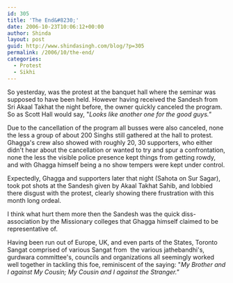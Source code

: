 ```yaml
---
id: 305
title: 'The End&#8230;'
date: 2006-10-23T10:06:12+00:00
author: Shinda
layout: post
guid: http://www.shindasingh.com/blog/?p=305
permalink: /2006/10/the-end/
categories:
  - Protest
  - Sikhi
---
```

So yesterday, was the protest at the banquet hall where the seminar was supposed to have been held. However having received the Sandesh from Sri Akaal Takhat the night before, the owner quickly canceled the program. So as Scott Hall would say, "_Looks like another one for the good guys."_

Due to the cancellation of the program all busses were also canceled,&nbsp;none the less a group of about 200 Singhs still gathered at the hall to protest. Ghagga's crew also showed with roughly 20, 30 supporters, who either didn't hear about the cancellation or wanted to try and spur a confrontation, none the less the visible police presence kept things from getting rowdy, and with Ghagga himself being a no show tempers were kept under control. 

Expectedly, Ghagga and supporters later that night (Sahota on Sur Sagar), took pot shots at the Sandesh given by Akaal Takhat Sahib, and lobbied there disgust with the protest, clearly showing there frustration with this month long ordeal. 

I think what hurt them more then the Sandesh was the quick diss-association by the Missionary colleges that Ghagga himself claimed to be representative of.

Having been run out of Europe, UK, and even parts of the States, Toronto Sangat&nbsp;comprised of various Sangat from&nbsp; the various jathebandhi's, gurdwara committee's, councils and organizations all seemingly worked well together in tackling this foe, reminiscent of the saying: "_My Brother and I against My Cousin; My Cousin and I against the Stranger."_
